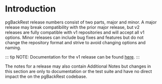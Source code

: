 # Introduction

pgBackRest release numbers consist of two parts, major and minor. A major release may break compatibility with the prior major release, but v2 releases are fully compatible with v1 repositories and will accept all v1 options. Minor releases can include bug fixes and features but do not change the repository format and strive to avoid changing options and naming.

::: tip NOTE:
Documentation for the v1 release can be found [here](http://www.pgbackrest.org/1).
:::

The notes for a release may also contain Additional Notes but changes in this section are only to documentation or the test suite and have no direct impact the on the pgBackRest codebase.